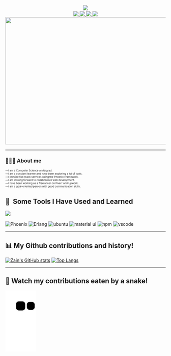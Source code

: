 <div align="center">
  <img src="https://capsule-render.vercel.app/api?type=waving&color=auto&height=100&section=header&text=Hey%20there!%20I'm%20Zain%20Asif&fontSize=40" />
</div>
<div id="badges" align="center">
  <a href="https://www.instagram.com/zain._.asif/">
    <img src="https://img.shields.io/badge/Instagram-E4405F?style=for-the-badge&logo=instagram&logoColor=white">
  </a>
  <a href="https://www.linkedin.com/in/zainasif767/">
    <img src="https://img.shields.io/badge/LinkedIn-0077B5?style=for-the-badge&logo=linkedin&logoColor=white">
  </a>
  <a href="https://www.facebook.com/S.Zain.Asif/">
    <img src="https://img.shields.io/badge/Facebook-1877F2?style=for-the-badge&logo=facebook&logoColor=white">
  </a>
  <a href="https://twitter.com/comeflywithme92">
    <img src="https://img.shields.io/badge/Twitter-1DA1F2?style=for-the-badge&logo=twitter&logoColor=white">
  </a>
</div>
<div align="center">
  <img src="https://user-images.githubusercontent.com/98703238/227615602-041cdbf4-8375-4ce9-8810-32a27cc01755.jpg" width="600" height="400"/>
</div>

---

### 🧑🏻‍💻 About me
<p style="font-size: 8px;">
⇢ I am a Computer Science undergrad.
<br>
⇢ I am a constant learner and have been exploring a lot of tools.
<br>
⇢ I provide full-stack services using the Phoenix Framework.
<br>
⇢ I am looking forward to collaborative web development.
<br>
⇢ I have been working as a freelancer on Fiverr and Upwork.
<br>
⇢ I am a goal-oriented person with good communication skills.
</p>

<h2> 🚀 &nbsp;Some Tools I Have Used and Learned</h2>
<p>
  <a href="https://skillicons.dev">
    <img src="https://skillicons.dev/icons?i=git,elixir,babel,cpp,html,css,js,express,github,linux,mongodb,mysql,netlify,nodejs,postgres,py,r,react,redux,stackoverflow,svg,tailwind,vite,md&perline=12" />
  </a>
</p>
<p>
<img src="https://cdn.jsdelivr.net/gh/devicons/devicon/icons/phoenix/phoenix-original-wordmark.svg" alt="Phoenix" width="40" height="40"/>
<img src="https://cdn.jsdelivr.net/gh/devicons/devicon/icons/erlang/erlang-plain-wordmark.svg" alt="Erlang" width="40" height="40"/>
<img src="https://cdn.jsdelivr.net/gh/devicons/devicon/icons/ubuntu/ubuntu-plain.svg" alt="ubuntu" width="40" height="40"/>
<img src="https://cdn.jsdelivr.net/gh/devicons/devicon/icons/materialui/materialui-original.svg" alt="material ui" width="40" height="40"/>  
<img src="https://cdn.jsdelivr.net/gh/devicons/devicon/icons/npm/npm-original-wordmark.svg" alt="npm" width="40" height="40"/>
<img src="https://cdn.jsdelivr.net/gh/devicons/devicon/icons/vscode/vscode-original.svg" alt="vscode" width="40" height="40"/>
</p>

---

##  📊 My Github contributions and history!
[![Zain's GitHub stats](https://github-readme-stats.vercel.app/api?username=zainasif767&show_icons=true&theme=radical)](https://github.com/zainasif767/github-readme-stats)    [![Top Langs](https://github-readme-stats.vercel.app/api/top-langs/?username=zainasif767&layout=compact&theme=radical&langs_count=8)](https://github.com/zainasif767/github-readme-stats)

---

## 🐍 Watch my contributions eaten by a snake!
![snake gif](https://github.com/ZainAsif767/ZainAsif767/blob/output/github-contribution-grid-snake.svg)
